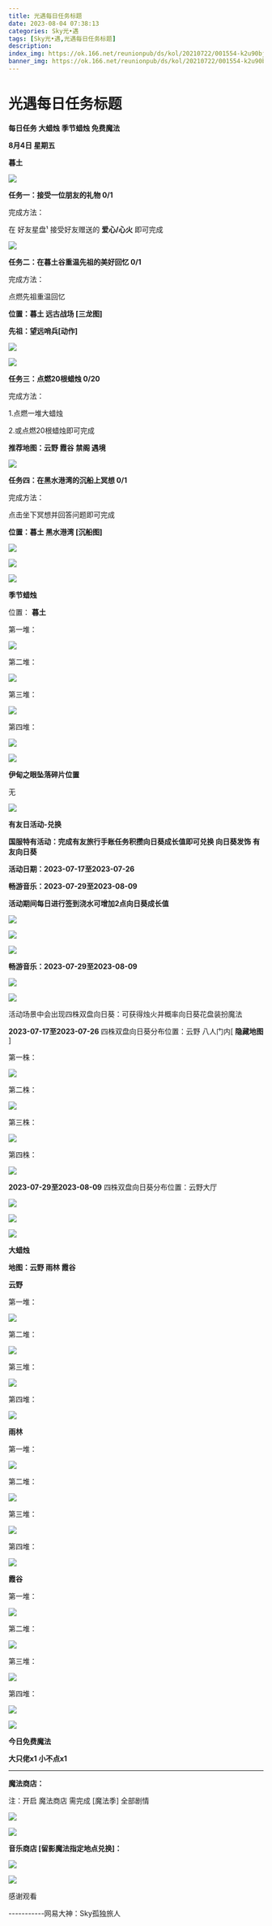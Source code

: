 ```yaml
---
title: 光遇每日任务标题
date: 2023-08-04 07:38:13
categories: Sky光•遇
tags: [Sky光•遇,光遇每日任务标题]
description: 
index_img: https://ok.166.net/reunionpub/ds/kol/20210722/001554-k2u90bj7ay.png?imageView&thumbnail=600x0&type=jpg
banner_img: https://ok.166.net/reunionpub/ds/kol/20210722/001554-k2u90bj7ay.png?imageView&thumbnail=600x0&type=jpg
---
```

# 光遇每日任务标题
**每日任务 大蜡烛 季节蜡烛 免费魔法**

 **8月4日 星期五**

 **暮土**

![](https://img.166.net/reunionpub/ds/kol/20230804/001210-o3cmpbrga2.jpg)

 **任务一：接受一位朋友的礼物 0/1**

完成方法：

在 好友星盘¹ 接受好友赠送的 **爱心/心火** 即可完成

![](https://img.166.net/reunionpub/ds/kol/20230804/000143-j0acsqm9s7.jpeg)

 **任务二：在暮土谷重温先祖的美好回忆 0/1**

完成方法：

点燃先祖重温回忆

 **位置：暮土 远古战场 [三龙图]**

 **先祖：望远哨兵[动作]**

![](https://img.166.net/reunionpub/ds/kol/20230804/000201-f3g1oiw8sh.jpeg)

![](https://img.166.net/reunionpub/ds/kol/20230804/000207-tnyugvps4h.jpeg)

 **任务三：点燃20根蜡烛 0/20**

完成方法：

1.点燃一堆大蜡烛

2.或点燃20根蜡烛即可完成

 **推荐地图：云野 霞谷 禁阁 遇境**

![](https://img.166.net/reunionpub/ds/kol/20230804/000223-de6jrhwui8.jpg)

 **任务四：在黑水港湾的沉船上冥想 0/1**

完成方法：

点击坐下冥想并回答问题即可完成

 **位置：暮土 黑水港湾 [沉船图]**

![](https://img.166.net/reunionpub/ds/kol/20230804/000241-u7bswaksop.jpg)

![](https://img.166.net/reunionpub/ds/kol/20230804/000248-k13uwsc8pl.jpg)

![](https://img.166.net/reunionpub/ds/kol/20230502/053253-tkp31d0r2j.png)

 **季节蜡烛**

位置： **暮土**

第一堆：

![](https://img.166.net/reunionpub/ds/kol/20230803/234915-sf0dsv4zmi.jpeg)

第二堆：

![](https://img.166.net/reunionpub/ds/kol/20230803/234925-m4owbc76f8.jpeg)

第三堆：

![](https://img.166.net/reunionpub/ds/kol/20230803/234933-2cd3sonzyi.jpeg)

第四堆：

![](https://img.166.net/reunionpub/ds/kol/20230803/234939-164saw2m7t.jpeg)

![](https://img.166.net/reunionpub/ds/kol/20230502/053253-tkp31d0r2j.png)

 **伊甸之眼坠落碎片位置**

无

![](https://img.166.net/reunionpub/ds/kol/20230501/003537-boqnslm12s.png)

 **有友日活动-兑换**

 **国服特有活动：完成有友旅行手账任务积攒向日葵成长值即可兑换  向日葵发饰 有友向日葵**

 **活动日期：2023-07-17至2023-07-26**

 **畅游音乐：2023-07-29至2023-08-09**

 **活动期间每日进行签到浇水可增加2点向日葵成长值**

![](https://img.166.net/reunionpub/ds/kol/20230717/085621-tcvd5hzkeo.jpg)

![](https://img.166.net/reunionpub/ds/kol/20230717/085629-i5l6p40ud7.jpg)

![](https://img.166.net/reunionpub/ds/kol/20230717/085637-82p0mvqdhr.jpeg)

 **畅游音乐：2023-07-29至2023-08-09**

![](https://img.166.net/reunionpub/ds/kol/20230729/234509-ceb967pyod.jpg)

![](https://img.166.net/reunionpub/ds/kol/20230729/234528-uqwmfi40b9.jpeg)

活动场景中会出现四株双盘向日葵：可获得烛火并概率向日葵花盘装扮魔法

 **2023-07-17至2023-07-26** 四株双盘向日葵分布位置：云野 八人门内[ **隐藏地图** ]

第一株：

![](https://img.166.net/reunionpub/ds/kol/20230717/101702-tf7dbvij2a.jpg)

第二株：

![](https://img.166.net/reunionpub/ds/kol/20230717/101726-ip42bnj9l5.jpg)

第三株：

![](https://img.166.net/reunionpub/ds/kol/20230717/101901-ld790rk25c.jpg)

第四株：

![](https://img.166.net/reunionpub/ds/kol/20230717/101914-b8elfcson9.jpg)

 **2023-07-29至2023-08-09** 四株双盘向日葵分布位置：云野大厅

![](https://img.166.net/reunionpub/ds/kol/20230730/113036-fcr1n5zwo8.jpg)

![](https://img.166.net/reunionpub/ds/kol/20230730/113043-jyuqweam6c.jpg)

![](https://img.166.net/reunionpub/ds/kol/20230501/003537-boqnslm12s.png)

 **大蜡烛**

 **地图：云野 雨林 霞谷**

 **云野**

第一堆：

![](https://img.166.net/reunionpub/ds/kol/20230803/235123-em469gh87y.jpeg)

第二堆：

![](https://img.166.net/reunionpub/ds/kol/20230803/235131-qcj7lpwm4s.jpeg)

第三堆：

![](https://img.166.net/reunionpub/ds/kol/20230803/235138-93tqde4vp6.jpeg)

第四堆：

![](https://img.166.net/reunionpub/ds/kol/20230803/235145-1nat28j0mi.jpeg)

 **雨林**

第一堆：

![](https://img.166.net/reunionpub/ds/kol/20230803/235219-i03yltkns4.jpeg)

第二堆：

![](https://img.166.net/reunionpub/ds/kol/20230803/235227-fqt1h8v5si.jpeg)

第三堆：

![](https://img.166.net/reunionpub/ds/kol/20230803/235235-nz5ds6aqlu.jpeg)

第四堆：

![](https://img.166.net/reunionpub/ds/kol/20230803/235241-gnjs6lwa2h.jpeg)

 **霞谷**

第一堆：

![](https://img.166.net/reunionpub/ds/kol/20230803/235311-5wyfj2c8la.jpeg)

第二堆：

![](https://img.166.net/reunionpub/ds/kol/20230803/235319-cqw0boud9l.jpeg)

第三堆：

![](https://img.166.net/reunionpub/ds/kol/20230803/235327-5anj12h4wz.jpeg)

第四堆：

![](https://img.166.net/reunionpub/ds/kol/20230803/235333-5mol1viwqs.jpeg)

![](https://img.166.net/reunionpub/ds/kol/20221018/100256-wzutnocka0.png)

 **今日免费魔法**

 **大只佬x1 小不点x1**

 ****

**魔法商店：**

注：开启 魔法商店 需完成 [魔法季] 全部剧情

![](https://img.166.net/reunionpub/ds/kol/20221018/100559-oibznvdtus.png)

![](https://img.166.net/reunionpub/ds/kol/20230803/235411-dh3kbpg0n5.jpeg)

 **音乐商店 [留影魔法指定地点兑换]：**

![](https://img.166.net/reunionpub/ds/kol/20230731/000728-i3459j2wsl.jpeg)

![](https://img.166.net/reunionpub/ds/kol/20230502/235738-ls601349yq.png)

感谢观看

\-----------网易大神：Sky孤独旅人


